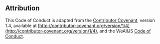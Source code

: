 ## Attribution

This Code of Conduct is adapted from the
[Contributor Covenant](http://contributor-covenant.org),
version 1.4, available at
[http://contributor-covenant.org/version/1/4](http://contributor-covenant.org/version/1/4),
and the WeAllJS [Code of Conduct](https://wealljs.org/code-of-conduct).
